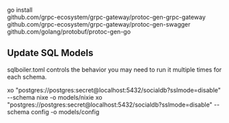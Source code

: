 go install \
    github.com/grpc-ecosystem/grpc-gateway/protoc-gen-grpc-gateway \
        github.com/grpc-ecosystem/grpc-gateway/protoc-gen-swagger \
            github.com/golang/protobuf/protoc-gen-go

## Update SQL Models

sqlboiler.toml controls the behavior you may need to run it multiple times for each schema. 


xo "postgres://postgres:secret@localhost:5432/socialdb?sslmode=disable" --schema nixe -o models/nixie
xo "postgres://postgres:secret@localhost:5432/socialdb?sslmode=disable" --schema config -o models/config
